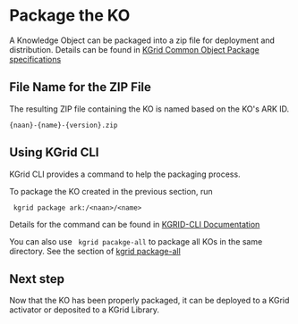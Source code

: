 # Package the KO

A Knowledge Object can be packaged into a zip file for deployment and distribution. Details can be found in [KGrid Common Object Package specifications](https://kgrid.org/specs/packaging.html) 

## File Name for the ZIP File

The resulting ZIP file containing the KO is named based on the KO's ARK ID.

```
{naan}-{name}-{version}.zip
```


## Using KGrid CLI

KGrid CLI provides a command to help the packaging process.

To package the KO created in the previous section, run

```
 kgrid package ark:/<naan>/<name>
```

Details for the command can be found in [KGRID-CLI Documentation](http://kgrid.org/kgrid-cli/#kgrid-package-ark)

You can also use ` kgrid pacakge-all` to package all KOs in the same directory. See the section of [kgrid package-all](https://kgrid.org/kgrid-cli/#kgrid-package-all)


## Next step

Now that the KO has been properly packaged, it can be deployed to a KGrid activator or deposited to a KGrid Library.
